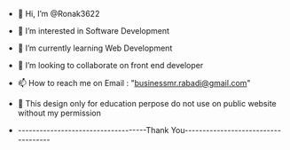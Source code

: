 - 👋 Hi, I’m @Ronak3622
- 👀 I’m interested in Software Development
- 🌱 I’m currently learning Web Development
- 💞️ I’m looking to collaborate on front end developer
- 📫 How to reach me on Email : "businessmr.rabadi@gmail.com"

- 🐼 This design only for education perpose do not use on public website without my permission

- ------------------------------------Thank You------------------------------------
